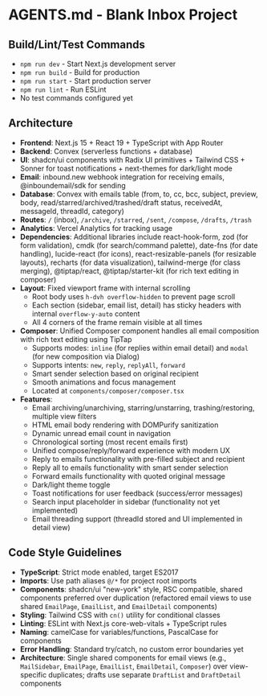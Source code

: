 # AGENTS.md - Blank Inbox Project

## Build/Lint/Test Commands
- `npm run dev` - Start Next.js development server
- `npm run build` - Build for production
- `npm run start` - Start production server
- `npm run lint` - Run ESLint
- No test commands configured yet

## Architecture
- **Frontend**: Next.js 15 + React 19 + TypeScript with App Router
- **Backend**: Convex (serverless functions + database)
- **UI**: shadcn/ui components with Radix UI primitives + Tailwind CSS + Sonner for toast notifications + next-themes for dark/light mode
- **Email**: inbound.new webhook integration for receiving emails, @inboundemail/sdk for sending
- **Database**: Convex with emails table (from, to, cc, bcc, subject, preview, body, read/starred/archived/trashed/draft status, receivedAt, messageId, threadId, category)
- **Routes**: `/` (inbox), `/archive`, `/starred`, `/sent`, `/compose`, `/drafts`, `/trash`
- **Analytics**: Vercel Analytics for tracking usage
- **Dependencies**: Additional libraries include react-hook-form, zod (for form validation), cmdk (for search/command palette), date-fns (for date handling), lucide-react (for icons), react-resizable-panels (for resizable layouts), recharts (for data visualization), tailwind-merge (for class merging), @tiptap/react, @tiptap/starter-kit (for rich text editing in composer)
- **Layout**: Fixed viewport frame with internal scrolling
  - Root body uses `h-dvh overflow-hidden` to prevent page scroll
  - Each section (sidebar, email list, detail) has sticky headers with internal `overflow-y-auto` content
  - All 4 corners of the frame remain visible at all times
- **Composer**: Unified Composer component handles all email composition with rich text editing using TipTap
  - Supports modes: `inline` (for replies within email detail) and `modal` (for new composition via Dialog)
  - Supports intents: `new`, `reply`, `replyAll`, `forward`
  - Smart sender selection based on original recipient
  - Smooth animations and focus management
  - Located at `components/composer/composer.tsx`
- **Features**:
  - Email archiving/unarchiving, starring/unstarring, trashing/restoring, multiple view filters
  - HTML email body rendering with DOMPurify sanitization
  - Dynamic unread email count in navigation
  - Chronological sorting (most recent emails first)
  - Unified compose/reply/forward experience with modern UX
  - Reply to emails functionality with pre-filled subject and recipient
  - Reply all to emails functionality with smart sender selection
  - Forward emails functionality with quoted original message
  - Dark/light theme toggle
  - Toast notifications for user feedback (success/error messages)
  - Search input placeholder in sidebar (functionality not yet implemented)
  - Email threading support (threadId stored and UI implemented in detail view)

## Code Style Guidelines
- **TypeScript**: Strict mode enabled, target ES2017
- **Imports**: Use path aliases `@/*` for project root imports
- **Components**: shadcn/ui "new-york" style, RSC compatible, shared components preferred over duplication (refactored email views to use shared `EmailPage`, `EmailList`, and `EmailDetail` components)
- **Styling**: Tailwind CSS with `cn()` utility for conditional classes
- **Linting**: ESLint with Next.js core-web-vitals + TypeScript rules
- **Naming**: camelCase for variables/functions, PascalCase for components
- **Error Handling**: Standard try/catch, no custom error boundaries yet
- **Architecture**: Single shared components for email views (e.g., `MailSidebar`, `EmailPage`, `EmailList`, `EmailDetail`, `Composer`) over view-specific duplicates; drafts use separate `DraftList` and `DraftDetail` components

